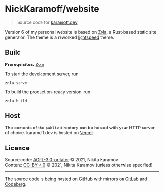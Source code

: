 NickKaramoff/website
====================

> Source code for [karamoff.dev](https://karamoff.dev/)

Version 6 of my personal website is based on [Zola](https://www.getzola.org/),
a Rust-based static site generator. The theme is a reworked
[lightspeed](https://github.com/carpetscheme/lightspeed) theme.

Build
-----

**Prerequisites:** [Zola](https://www.getzola.org/documentation/getting-started/installation/)

To start the development server, run

    zola serve

To build the production-ready version, run

    zola build

Host
----

The contents of the `public` directory can be hosted with your HTTP server of
choice. karamoff.dev is hosted on [Vercel](https://vercel.com/).

Licence
-------

Source code:
[AGPL-3.0-or-later](https://spdx.org/licenses/AGPL-3.0-or-later.html) © 2021, Nikita Karamov  
Content:
[CC-BY-4.0](https://spdx.org/licenses/CC-BY-4.0.html) © 2021, Nikita Karamov (unless otherwise specified)

----

The source code is being hosted
on [GitHub](https://github.com/NickKaramoff/website) with mirrors
on [GitLab](https://gitlab.com/NickKaramoff/website)
and [Codeberg](https://codeberg.org/NickKaramoff/website).
